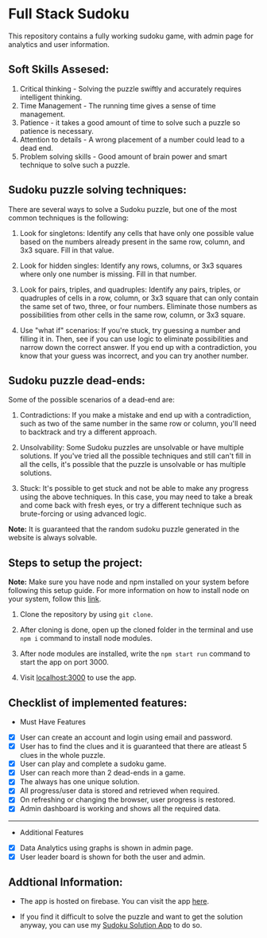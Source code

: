 # Full Stack Sudoku

This repository contains a fully working sudoku game, with admin page for analytics and user information.

## Soft Skills Assesed:

1) Critical thinking - Solving the puzzle swiftly and accurately requires intelligent thinking.
2) Time Management - The running time gives a sense of time management.
3) Patience - it takes a good amount of time to solve such a puzzle so patience is necessary.
4) Attention to details - A wrong placement of a number could lead to a dead end.
5) Problem solving skills - Good amount of brain power and smart technique to solve such a puzzle.

## Sudoku puzzle solving techniques:

There are several ways to solve a Sudoku puzzle, but one of the most common techniques is the following:

1) Look for singletons: Identify any cells that have only one possible value based on the numbers already present in the same row, column, and 3x3 square. Fill in that value.

2) Look for hidden singles: Identify any rows, columns, or 3x3 squares where only one number is missing. Fill in that number.

3) Look for pairs, triples, and quadruples: Identify any pairs, triples, or quadruples of cells in a row, column, or 3x3 square that can only contain the same set of two, three, or four numbers. Eliminate those numbers as possibilities from other cells in the same row, column, or 3x3 square.

4) Use "what if" scenarios: If you're stuck, try guessing a number and filling it in. Then, see if you can use logic to eliminate possibilities and narrow down the correct answer. If you end up with a contradiction, you know that your guess was incorrect, and you can try another number.


## Sudoku puzzle dead-ends:

Some of the possible scenarios of a dead-end are:

1) Contradictions: If you make a mistake and end up with a contradiction, such as two of the same number in the same row or column, you'll need to backtrack and try a different approach.

2) Unsolvability: Some Sudoku puzzles are unsolvable or have multiple solutions. If you've tried all the possible techniques and still can't fill in all the cells, it's possible that the puzzle is unsolvable or has multiple solutions.

3) Stuck: It's possible to get stuck and not be able to make any progress using the above techniques. In this case, you may need to take a break and come back with fresh eyes, or try a different technique such as brute-forcing or using advanced logic.

**Note:** It is guaranteed that the random sudoku puzzle generated in the website is always solvable.

## Steps to setup the project:

**Note:** Make sure you have node and npm installed on your system before following this setup guide. For more information on how to install node on your system, follow this <a href="https://nodejs.dev/en/learn/how-to-install-nodejs/">link</a>.

1) Clone the repository by using ```git clone```.
   
2) After cloning is done, open up the cloned folder in the terminal and use ```npm i``` command to install node modules.

3) After node modules are installed, write the ```npm start run``` command to start the app on port 3000.

4) Visit [localhost:3000](http://localhost:3000/) to use the app.

## Checklist of implemented features:

* Must Have Features 
- [x] User can create an account and login using email and password.
- [x] User has to find the clues and it is guaranteed that there are atleast 5 clues in the whole puzzle.
- [x] User can play and complete a sudoku game.
- [x] User can reach more than 2 dead-ends in a game.
- [x] The always has one unique solution.
- [x] All progress/user data is stored and retrieved when required.
- [x] On refreshing or changing the browser, user progress is restored.
- [x] Admin dashboard is working and shows all the required data.

<hr/>

* Additional Features
- [x] Data Analytics using graphs is shown in admin page.
- [x] User leader board is shown for both the user and admin.

## Addtional Information:

* The app is hosted on firebase. You can visit the app [here](https://elitmus-163bf.web.app/).

* If you find it difficult to solve the puzzle and want to get the solution anyway, you can use my [Sudoku Solution App](https://sudoku-solver-a4f72.web.app/) to do so.